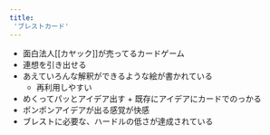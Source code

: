 ```yaml
---
title:
 'ブレストカード'
---
```


- 面白法人[[カヤック]]が売ってるカードゲーム
- 連想を引き出せる
- あえていろんな解釈ができるような絵が書かれている
    - 再利用しやすい
- めくってパッとアイデア出す + 既存にアイデアにカードでのっかる
- ポンポンアイデアが出る感覚が快感
- ブレストに必要な、ハードルの低さが達成されている
